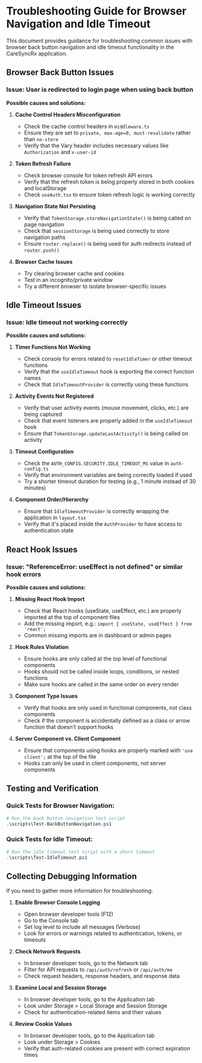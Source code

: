 # Troubleshooting Guide for Browser Navigation and Idle Timeout

This document provides guidance for troubleshooting common issues with browser back button navigation and idle timeout functionality in the CareSyncRx application.

## Browser Back Button Issues

### Issue: User is redirected to login page when using back button

**Possible causes and solutions:**

1. **Cache Control Headers Misconfiguration**
   - Check the cache control headers in `middleware.ts`
   - Ensure they are set to `private, max-age=0, must-revalidate` rather than `no-store`
   - Verify that the Vary header includes necessary values like `Authorization` and `x-user-id`

2. **Token Refresh Failure**
   - Check browser console for token refresh API errors
   - Verify that the refresh token is being properly stored in both cookies and localStorage
   - Check `useAuth.tsx` to ensure token refresh logic is working correctly

3. **Navigation State Not Persisting**
   - Verify that `TokenStorage.storeNavigationState()` is being called on page navigation
   - Check that `sessionStorage` is being used correctly to store navigation paths
   - Ensure `router.replace()` is being used for auth redirects instead of `router.push()`

4. **Browser Cache Issues**
   - Try clearing browser cache and cookies
   - Test in an incognito/private window
   - Try a different browser to isolate browser-specific issues

## Idle Timeout Issues

### Issue: Idle timeout not working correctly

**Possible causes and solutions:**

1. **Timer Functions Not Working**
   - Check console for errors related to `resetIdleTimer` or other timeout functions
   - Verify that the `useIdleTimeout` hook is exporting the correct function names
   - Check that `IdleTimeoutProvider` is correctly using these functions

2. **Activity Events Not Registered**
   - Verify that user activity events (mouse movement, clicks, etc.) are being captured
   - Check that event listeners are properly added in the `useIdleTimeout` hook
   - Ensure that `TokenStorage.updateLastActivity()` is being called on activity

3. **Timeout Configuration**
   - Check the `AUTH_CONFIG.SECURITY.IDLE_TIMEOUT_MS` value in `auth-config.ts`
   - Verify that environment variables are being correctly loaded if used
   - Try a shorter timeout duration for testing (e.g., 1 minute instead of 30 minutes)

4. **Component Order/Hierarchy**
   - Ensure that `IdleTimeoutProvider` is correctly wrapping the application in `layout.tsx`
   - Verify that it's placed inside the `AuthProvider` to have access to authentication state

## React Hook Issues

### Issue: "ReferenceError: useEffect is not defined" or similar hook errors

**Possible causes and solutions:**

1. **Missing React Hook Import**
   - Check that React hooks (useState, useEffect, etc.) are properly imported at the top of component files
   - Add the missing import, e.g.: `import { useState, useEffect } from 'react';`
   - Common missing imports are in dashboard or admin pages

2. **Hook Rules Violation**
   - Ensure hooks are only called at the top level of functional components
   - Hooks should not be called inside loops, conditions, or nested functions
   - Make sure hooks are called in the same order on every render

3. **Component Type Issues**
   - Verify that hooks are only used in functional components, not class components
   - Check if the component is accidentally defined as a class or arrow function that doesn't support hooks

4. **Server Component vs. Client Component**
   - Ensure that components using hooks are properly marked with `'use client';` at the top of the file
   - Hooks can only be used in client components, not server components

## Testing and Verification

### Quick Tests for Browser Navigation:

```powershell
# Run the back button navigation test script
.\scripts\Test-BackButtonNavigation.ps1
```

### Quick Tests for Idle Timeout:

```powershell
# Run the idle timeout test script with a short timeout
.\scripts\Test-IdleTimeout.ps1
```

## Collecting Debugging Information

If you need to gather more information for troubleshooting:

1. **Enable Browser Console Logging**
   - Open browser developer tools (F12)
   - Go to the Console tab
   - Set log level to include all messages (Verbose)
   - Look for errors or warnings related to authentication, tokens, or timeouts

2. **Check Network Requests**
   - In browser developer tools, go to the Network tab
   - Filter for API requests to `/api/auth/refresh` or `/api/auth/me`
   - Check request headers, response headers, and response data

3. **Examine Local and Session Storage**
   - In browser developer tools, go to the Application tab
   - Look under Storage > Local Storage and Session Storage
   - Check for authentication-related items and their values

4. **Review Cookie Values**
   - In browser developer tools, go to the Application tab
   - Look under Storage > Cookies
   - Verify that auth-related cookies are present with correct expiration times
